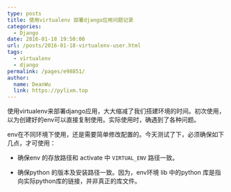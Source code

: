 ```yaml
---
type: posts
title: 使用virtualenv 部署django应用问题记录
categories: 
  - Django
date: 2016-01-18 19:50:00
url: /posts/2016-01-18-virtualenv-user.html
tags: 
  - virtualenv
  - django
permalink: /pages/e98851/
author: 
  name: DeanWu
  link: https://pylixm.top
---
```



使用virtualenv来部署django应用，大大缩减了我们搭建环境的时间。初次使用，以为创建好的env可以直接复制使用。实际使用时，确遇到了各种问题。

env在不同环境下使用，还是需要简单修改配置的。今天测试了下，必须确保如下几点，才可使用：

- 确保env 的存放路径和 activate 中 `VIRTUAL_ENV` 路径一致。

- 确保python 的版本及安装路径一致。因为，env环境 lib 中的python 库是指向实际python库的链接，并非真正的库文件。






